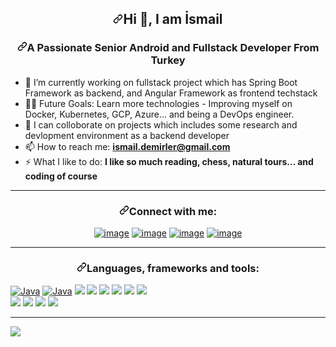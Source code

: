 <div id="readme" class="Box-body readme blob js-code-block-container p-5 p-xl-6 gist-border-0">
    <article class="markdown-body entry-content container-lg" itemprop="text"><h1 align="center"><a id="user-content-hi--im-lauro-" class="anchor"         aria-hidden="true" href="#hi--im-lauro-"><svg class="octicon octicon-link" viewBox="0 0 16 16" version="1.1" width="16" height="16" aria-hidden="true"><path fill-rule="evenodd" d="M7.775 3.275a.75.75 0 001.06 1.06l1.25-1.25a2 2 0 112.83 2.83l-2.5 2.5a2 2 0 01-2.83 0 .75.75 0 00-1.06 1.06 3.5 3.5 0 004.95 0l2.5-2.5a3.5 3.5 0 00-4.95-4.95l-1.25 1.25zm-4.69 9.64a2 2 0 010-2.83l2.5-2.5a2 2 0 012.83 0 .75.75 0 001.06-1.06 3.5 3.5 0 00-4.95 0l-2.5 2.5a3.5 3.5 0 004.95 4.95l1.25-1.25a.75.75 0 00-1.06-1.06l-1.25 1.25a2 2 0 01-2.83 0z"></path></svg></a>Hi <g-emoji class="g-emoji" alias="wave" fallback-src="https://github.githubassets.com/images/icons/emoji/unicode/1f44b.png">👋</g-emoji>, I am İsmail 
<h3 align="center"><a id="user-content-a-passionate-senior-android-and-fullstack-developer-from-turkey" class="anchor" aria-hidden="true" href="#a-passionate-senior-android-and-fullstack-developer-from-turkey"><svg class="octicon octicon-link" viewBox="0 0 16 16" version="1.1" width="16" height="16" aria-hidden="true"><path fill-rule="evenodd" d="M7.775 3.275a.75.75 0 001.06 1.06l1.25-1.25a2 2 0 112.83 2.83l-2.5 2.5a2 2 0 01-2.83 0 .75.75 0 00-1.06 1.06 3.5 3.5 0 004.95 0l2.5-2.5a3.5 3.5 0 00-4.95-4.95l-1.25 1.25zm-4.69 9.64a2 2 0 010-2.83l2.5-2.5a2 2 0 012.83 0 .75.75 0 001.06-1.06 3.5 3.5 0 00-4.95 0l-2.5 2.5a3.5 3.5 0 004.95 4.95l1.25-1.25a.75.75 0 00-1.06-1.06l-1.25 1.25a2 2 0 01-2.83 0z"></path></svg></a>A Passionate Senior Android and Fullstack Developer From Turkey</h3>
<ul>
<li>
    <g-emoji class="g-emoji" alias="telescope" fallback-src="https://github.githubassets.com/images/icons/emoji/unicode/1f52d.png">🔭</g-emoji> I’m currently working on fullstack project which has Spring Boot Framework as backend, and Angular Framework as frontend techstack
</li>
<li>
    💪🏼 Future Goals: Learn more technologies - Improving myself on Docker, Kubernetes, GCP, Azure... and being a DevOps engineer.
</li>
<li>
    <g-emoji class="g-emoji" alias="dancers" fallback-src="https://github.githubassets.com/images/icons/emoji/unicode/1f46f.png">👯</g-emoji> I can colloborate on projects which includes some research and devlopment environment as a backend developer
</li>
<li>
    <g-emoji class="g-emoji" alias="mailbox" fallback-src="https://github.githubassets.com/images/icons/emoji/unicode/1f4eb.png">📫</g-emoji> How to reach me: <strong><a href="mailto:ismail.demirler@gmail.com">ismail.demirler@gmail.com</a></strong>
</li>
<li>
    <g-emoji class="g-emoji" alias="zap" fallback-src="https://github.githubassets.com/images/icons/emoji/unicode/26a1.png">⚡</g-emoji> What I like to do: <strong>I like so much reading, chess, natural tours... and coding of course</strong>
</li>
</ul>
<hr></hr>
<h3 align="center"><a id="user-content-connect-with-me" class="anchor" aria-hidden="true" href="#connect-with-me"><svg class="octicon octicon-link" viewBox="0 0 16 16" version="1.1" width="16" height="16" aria-hidden="true"><path fill-rule="evenodd" d="M7.775 3.275a.75.75 0 001.06 1.06l1.25-1.25a2 2 0 112.83 2.83l-2.5 2.5a2 2 0 01-2.83 0 .75.75 0 00-1.06 1.06 3.5 3.5 0 004.95 0l2.5-2.5a3.5 3.5 0 00-4.95-4.95l-1.25 1.25zm-4.69 9.64a2 2 0 010-2.83l2.5-2.5a2 2 0 012.83 0 .75.75 0 001.06-1.06 3.5 3.5 0 00-4.95 0l-2.5 2.5a3.5 3.5 0 004.95 4.95l1.25-1.25a.75.75 0 00-1.06-1.06l-1.25 1.25a2 2 0 01-2.83 0z"></path></svg></a>Connect with me:</h3>
<div align="center">
<p><a href="https://www.linkedin.com/mwlite/in/ismail-demirler-0758b14b/" rel="nofollow"><img src="https://camo.githubusercontent.com/a80d00f23720d0bc9f55481cfcd77ab79e141606829cf16ec43f8cacc7741e46/68747470733a2f2f696d672e736869656c64732e696f2f62616467652f4c696e6b6564496e2d3030373742353f7374796c653d666f722d7468652d6261646765266c6f676f3d6c696e6b6564696e266c6f676f436f6c6f723d7768697465" alt="image" data-canonical-src="https://img.shields.io/badge/LinkedIn-0077B5?style=for-the-badge&amp;logo=linkedin&amp;logoColor=white" style="max-width: 100%;"></a>
<a href="https://www.instagram.com/isdemmm/" rel="nofollow"><img src="https://camo.githubusercontent.com/b3d4671768bd0f9b6c8f410a25a96e0c5a4d135208d8910461e986f97e7985ab/68747470733a2f2f696d672e736869656c64732e696f2f62616467652f496e7374616772616d2d4534343035463f7374796c653d666f722d7468652d6261646765266c6f676f3d696e7374616772616d266c6f676f436f6c6f723d7768697465" alt="image" data-canonical-src="https://img.shields.io/badge/Instagram-E4405F?style=for-the-badge&amp;logo=instagram&amp;logoColor=white" style="max-width: 100%;"></a>
<a href="https://twitter.com/isdemmm" rel="nofollow"><img src="https://camo.githubusercontent.com/5d03c86f6a75f7cbe80d135d9162fbf6dc46a31253cf30a8e9bb8279b4d574d3/68747470733a2f2f696d672e736869656c64732e696f2f62616467652f547769747465722d3144413146323f7374796c653d666f722d7468652d6261646765266c6f676f3d74776974746572266c6f676f436f6c6f723d7768697465" alt="image" data-canonical-src="https://img.shields.io/badge/Twitter-1DA1F2?style=for-the-badge&amp;logo=twitter&amp;logoColor=white" style="max-width: 100%;"></a>
<a href="mailto:ismail.demirler@gmail.com"><img src="https://camo.githubusercontent.com/571384769c09e0c66b45e39b5be70f68f552db3e2b2311bc2064f0d4a9f5983b/68747470733a2f2f696d672e736869656c64732e696f2f62616467652f476d61696c2d4431343833363f7374796c653d666f722d7468652d6261646765266c6f676f3d676d61696c266c6f676f436f6c6f723d7768697465" alt="image" data-canonical-src="https://img.shields.io/badge/Gmail-D14836?style=for-the-badge&amp;logo=gmail&amp;logoColor=white" style="max-width: 100%;"></a></p>
</div>
<hr></hr>
<h3 align="center"><a id="user-content-languages-frameworks-and-tools" class="anchor" aria-hidden="true" href="#languages-frameworks-and-tools"><svg class="octicon octicon-link" viewBox="0 0 16 16" version="1.1" width="16" height="16" aria-hidden="true"><path fill-rule="evenodd" d="M7.775 3.275a.75.75 0 001.06 1.06l1.25-1.25a2 2 0 112.83 2.83l-2.5 2.5a2 2 0 01-2.83 0 .75.75 0 00-1.06 1.06 3.5 3.5 0 004.95 0l2.5-2.5a3.5 3.5 0 00-4.95-4.95l-1.25 1.25zm-4.69 9.64a2 2 0 010-2.83l2.5-2.5a2 2 0 012.83 0 .75.75 0 001.06-1.06 3.5 3.5 0 00-4.95 0l-2.5 2.5a3.5 3.5 0 004.95 4.95l1.25-1.25a.75.75 0 00-1.06-1.06l-1.25 1.25a2 2 0 01-2.83 0z"></path></svg></a>Languages, frameworks and tools:</h3>
<p>
    <a target="_blank" rel="noopener noreferrer" href="#"><img src="https://img.shields.io/badge/C%23-239120?style=for-the-badge&logo=c-sharp&logoColor=white" alt="Java" style="max-width:100%;"></a>
    <a target="_blank" rel="noopener noreferrer" href="#"><img src="https://img.shields.io/badge/HTML5-E34F26?style=for-the-badge&logo=html5&logoColor=white" alt="Java" style="max-width:100%;"></a>
    <a target="_blank" rel="noopener noreferrer" href="#"><img src="https://img.shields.io/badge/CSS3-1572B6?style=for-the-badge&logo=css3&logoColor=white"></a>
    <a target="_blank" rel="noopener noreferrer" href="#"><img src="https://img.shields.io/badge/Java-ED8B00?style=for-the-badge&logo=java&logoColor=white"></a>
    <a target="_blank" rel="noopener noreferrer" href="#"><img src="https://img.shields.io/badge/Kotlin-0095D5?&style=for-the-badge&logo=kotlin&logoColor=white"></a>
     <a target="_blank" rel="noopener noreferrer" href="#"><img src="https://img.shields.io/badge/JavaScript-F7DF1E?style=for-the-badge&logo=javascript&logoColor=black"></a>
     <a target="_blank" rel="noopener noreferrer" href="#"><img src="https://img.shields.io/badge/TypeScript-007ACC?style=for-the-badge&logo=typescript&logoColor=white"></a>
    <a target="_blank" rel="noopener noreferrer" href="#"><img src="https://img.shields.io/badge/Python-3776AB?style=for-the-badge&logo=python&logoColor=white"></a> <br/>
     <a target="_blank" rel="noopener noreferrer" href="#"><img src="https://img.shields.io/badge/.NET-5C2D91?style=for-the-badge&logo=.net&logoColor=white"></a> 
    <a target="_blank" rel="noopener noreferrer" href="#"><img src="https://img.shields.io/badge/Node.js-43853D?style=for-the-badge&logo=node.js&logoColor=white"></a> 
     <a target="_blank" rel="noopener noreferrer" href="#"><img src="https://img.shields.io/badge/Angular-DD0031?style=for-the-badge&logo=angular&logoColor=white"></a> 
      <a target="_blank" rel="noopener noreferrer" href="#"><img src="https://img.shields.io/badge/Spring-6DB33F?style=for-the-badge&logo=spring&logoColor=white"></a>  <br/>
    </p>
<hr></hr>
<img align="center" src="https://github-readme-stats.vercel.app/api/top-langs/?username=ismaildemirler&theme=dark" />
